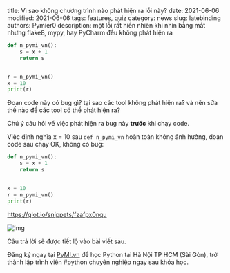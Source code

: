 title: Vì sao không chương trình nào phát hiện ra lỗi này?
date: 2021-06-06
modified: 2021-06-06
tags: features, quiz
category: news
slug: latebinding
authors: Pymier0
description: một lỗi rất hiển nhiên khi nhìn bằng mắt nhưng flake8, mypy, hay PyCharm đều không phát hiện ra

```py
def n_pymi_vn():
    s = x + 1
    return s


r = n_pymi_vn()
x = 10
print(r)
```

Đoạn code này có bug gì? tại sao các tool không phát hiện ra?
và nên sửa thế nào để các tool có thể phát hiện ra?

Chú ý câu hỏi về việc phát hiện ra bug này **trước** khi chạy code.

Việc định nghĩa x = 10 sau `def n_pymi_vn` hoàn toàn không ảnh hưởng, đoạn code
sau chạy OK, không có bug:

```python
def n_pymi_vn():
    s = x + 1
    return s


x = 10
r = n_pymi_vn()
print(r)
```

https://glot.io/snippets/fzafpx0nqu

![img](https://images.unsplash.com/photo-1571030905044-7458c2a7ac24?crop=entropy&cs=tinysrgb&fit=max&fm=jpg&ixid=MnwyMzI1MzN8MHwxfHJhbmRvbXx8fHx8fHx8fDE2MjI5NTM3NTI&ixlib=rb-1.2.1&q=80&w=600)

Câu trả lời sẽ được tiết lộ vào bài viết sau.

Đăng ký ngay tại [PyMI.vn](https://pymi.vn) để học Python tại Hà Nội TP HCM (Sài Gòn),
trở thành lập trình viên #python chuyên nghiệp ngay sau khóa học.
